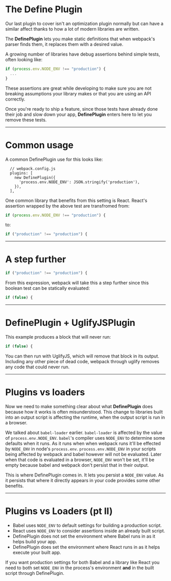 # The Define Plugin

Our last plugin to cover isn't an optimization plugin normally but can have a similar affect thanks to how a lot of modern libraries are written.

The __DefinePlugin__ lets you make static definitions that when webpack's parser finds them, it replaces them with a desired value.

A growing number of libraries have debug assertions behind simple tests, often looking like:

```js
if (process.env.NODE_ENV !== "production") {
  ...
}
```

These assertions are great while developing to make sure you are not breaking assumptions your library makes or that you are using an API correctly.

Once you're ready to ship a feature, since those tests have already done their job and slow down your app, __DefinePlugin__ enters here to let you remove these tests.

---

# Common usage

A common DefinePlugin use for this looks like:

```
  // webpack.config.js
  plugins: [
    new DefinePlugin({
      'process.env.NODE_ENV': JSON.stringify('production'),
    }),
  ],
```

One common library that benefits from this setting is React. React's assertion wrapped by the above test are transfromed from:

```js
if (process.env.NODE_ENV !== "production") {
```

to:

```js
if ("production" !== "production") {
```

---

# A step further

```js
if ("production" !== "production") {
```

From this expression, webpack will take this a step further since this boolean test can be statically evaluated:

```js
if (false) {
```

---

# DefinePlugin + UglifyJSPlugin

This example produces a block that will never run:

```js
if (false) {
```

You can then run with UglifyJS, which will remove that block in its output. Including any other piece of dead code, webpack through uglify removes any code that could never run.

---

# Plugins vs loaders

Now we need to make something clear about what __DefinePlugin__ does because how it works is often misunderstood. This change to libraries built into an output script is affecting the runtime, when the output script is run in a browser.

We talked about `babel-loader` earlier. `babel-loader` is affected by the value of `process.env.NODE_ENV`. `babel`'s compiler uses `NODE_ENV` to determine some defaults when it runs. As it runs when when webpack runs it'll be effected by `NODE_ENV` in node's `process.env`. `process.env.NODE_ENV` in your scripts being affected by webpack and babel however will not be evaluated. Later when that code is evaluated in a browser, `NODE_ENV` won't be set, it'll be empty because babel and webpack don't persist that in their output.

This is where DefinePlugin comes in. It lets you persist a `NODE_ENV` value. As it persists that where it directly appears in your code provides some other benefits.

---

# Plugins vs Loaders (pt II)

- Babel uses `NODE_ENV` to default settings for building a production script.
- React uses `NODE_ENV` to consider assertions inside an already built script.
- DefinePlugin does not set the environment where Babel runs in as it helps build your app.
- DefinePlugin does set the environment where React runs in as it helps execute your built app.

If you want production settings for both Babel and a library like React you need to both set `NODE_ENV` in the process's environment __and__ in the built script through DefinePlugin.
